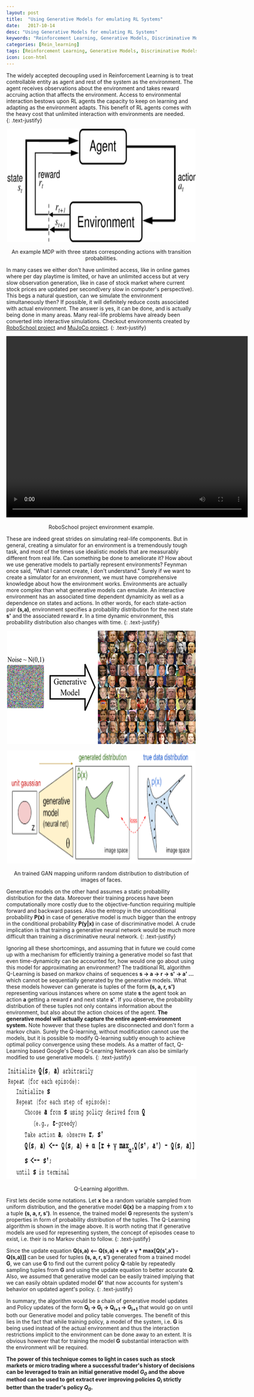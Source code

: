 ```yaml
---
layout: post
title:  "Using Generative Models for emulating RL Systems"
date:   2017-10-14
desc: "Using Generative Models for emulating RL Systems"
keywords: "Reinforcement Learning, Generative Models, Discriminative Models, DQN"
categories: [Rein_learning]
tags: [Reinforcement Learning, Generative Models, Discriminative Models, DQN]
icon: icon-html
---
```


The widely accepted decoupling used in Reinforcement Learning is to treat controllable entity as agent and rest of the system as the  environment. The agent receives observations about the environment and takes reward accruing action that affects the environment. Access to environmental interaction bestows upon RL agents the capacity to keep on learning and adapting as the environment adapts. This benefit of RL agents comes with the heavy cost that unlimited interaction with environments are needed.  
{: .text-justify}

<p align="center"><img src="/static/assets/img/blog/GAN/RL_agent_env.png" alt="blog-image" width="500" height="300"></p>
<p align="center">An example MDP with three states corresponding actions with transition probabilities.</p>

In many cases we either don't have unlimited access, like in online games where per day playtime is limited, or have an unlimited access but at very slow observation generation, like in case of stock market where current stock prices are updated per second(very slow in computer's perspective). This begs a natural question, can we simulate the environment simultaneously then? If possible, it will definitely reduce costs associated with actual environment. The answer is yes, it can be done, and is actually being done in many areas. Many real-life problems have already been converted into interactive simulations. Checkout environments created by [RoboSchool project](https://blog.openai.com/roboschool/) and [MuJoCo project](http://www.mujoco.org/index.html).
{: .text-justify}

<div align="center">
<video autoplay="True"  width="640" height="480"  controls loop preload='metadata' onclick='(function(el){ if(el.paused) el.play(); else el.pause() })(this)'>
  <source src='https://storage.googleapis.com/joschu-public/demo-race.mp4' type='video/mp4; codecs="avc1.42E01E, mp4a.40.2"'>
</video>
<p>RoboSchool project environment example.</p>
</div>

These are indeed great strides on simulating real-life components. But in general, creating a simulator for an environment is a tremendously tough task, and most of the times use idealistic models that are measurably different from real life. Can something be done to ameliorate it? How about we use generative models to partially represent environments? Feynman once said, "What I cannot create, I don't understand." Surely if we want to create a simulator for an environment, we must have comprehensive knowledge about how the environment works. Environments are actually more complex than what generative models can emulate. An interactive environment has an associated time dependent dynamicity as well as a dependence on states and actions. In other words, for each state-action pair **(s,a)**, environment specifies a probability distribution for the next state **s'** and the associated reward **r**. In a time dynamic environment, this probability distribution also changes with time. 
{: .text-justify}

<p align="center"><img src="/static/assets/img/blog/GAN/GAN_example.png" alt="blog-image" width="500" height="300"></p>
<p align="center"><img src="/static/assets/img/blog/GAN/GAN_transformation.png" alt="blog-image" width="500" height="300"></p>
<p align="center">An trained GAN mapping uniform random distribution to distribution of images of faces.</p>

Generative models on the other hand assumes a static probability distribution for the data. Moreover their training process have been computationally more costly due to the objective-function requiring multiple forward and backward passes. Also the entropy in the unconditional probability **P(x)** in case of generative model is much bigger than the entropy in the conditional probability **P(y\|x)** in case of discriminative model. A crude implication is that training a generative neural network would be much more difficult than training a discriminative neural network.
{: .text-justify}

Ignoring all these shortcomings, and assuming that in future we could come up with a mechanism for efficiently training a generative model so fast that even time-dynamicity can be accounted for, how would one go about using this model for approximating an environment? The traditional RL algorithm Q-Learning is based on markov chains of sequences **s -> a -> r -> s' -> a' ...** which cannot be sequentially generated by the generative models. What these models however can generate is tuples of the form **(s, a, r, s')** representing various instances where on some state **s** the agent took an action **a** getting a reward **r** and next state **s'**. If you observe, the probability distribution of these tuples not only contains information about the environment, but also about the action choices of the agent. **The generative model will actually capture the entire agent-environment system.** Note however that these tuples are disconnected and don't form a markov chain. Surely the Q-learning, without modification cannot use the models, but it is possible to modify Q-learning subtly enough to achieve optimal policy convergence using these models. As a matter of fact, Q-Learning based Google's Deep Q-Learning Network can also be similarly modified to use generative models. 
{: .text-justify}

<p align="center"><img src="/static/assets/img/blog/GAN/qalg.gif" alt="blog-image" width="600" height="300"></p>
<p align="center">Q-Learning algorithm.</p>

First lets decide some notations. Let **x** be a random variable sampled from uniform distribution, and the generative model **G(x)** be a mapping from x to a tuple **(s, a, r, s')**. In essence, the trained model **G** represents the system's properties in form of probability distribution of the tuples. The Q-Learning algorithm is shown in the image above. It is worth noting that if generative models are used for representing system, the concept of episodes cease to exist, i.e. their is no Markov chain to follow. 
{: .text-justify}

Since the update equation **Q(s,a) <-- Q(s,a) + α[r + γ * max[Q(s',a') - Q(s,a)]]** can be used for tuples **(s, a, r, s')** generated from a trained model **G**, we can use **G** to find out the current policy **Q**-table by repeatedly sampling tuples from **G** and using the update equation to better accurate **Q**. Also, we assumed that generative model can be easily trained implying that we can easily obtain updated model **G'** that now accounts for system's behavior on updated agent's policy. 
{: .text-justify}

In summary, the algorithm would be a chain of generative model updates and Policy updates of the form **Q<sub>i</sub> -> G<sub>i</sub> -> Q<sub>i+1</sub> -> G<sub>i+1</sub>** that would go on until both our Generative model and policy table converges. The benefit of this lies in the fact that while training policy, a model of the system, i.e. **G** is being used instead of the actual environment and thus the interaction restrictions implicit to the environment can be done away to an extent. It is obvious however that for training the model **G** substantial interaction with the environment will be required.

**The power of this technique comes to light in cases such as stock markets or micro trading where a successful trader's history of decisions can be leveraged to train an initial generative model *G<sub>0</sub>* and the above method can be used to get extract ever improving policies *Q<sub>i</sub>* strictly better than the trader's policy *Q<sub>0</sub>*.**
